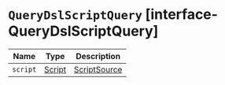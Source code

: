 # `QueryDslScriptQuery` [interface-QueryDslScriptQuery]

| Name | Type | Description |
| - | - | - |
| `script` | [Script](./Script.md) | [ScriptSource](./ScriptSource.md) | Contains a script to run as a query. This script must return a boolean value, `true` or `false`. |
